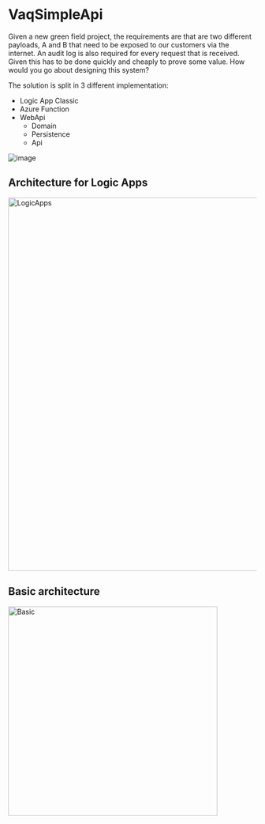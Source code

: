 # VaqSimpleApi
Given a new green field project, the requirements are that are two different payloads, A and B that need to be exposed to our customers via the internet. An audit log is also required for every request that is received. Given this has to be done quickly and cheaply to prove some value. How would you go about designing this system?

The solution is split in 3 different implementation:
- Logic App Classic
- Azure Function
- WebApi
  - Domain
  - Persistence
  - Api

![image](https://user-images.githubusercontent.com/9497415/127405143-7300edad-a383-4931-b655-1447b1e09c90.png)

## Architecture for Logic Apps
<img width="756" alt="LogicApps" src="https://user-images.githubusercontent.com/9497415/127405581-a9fe4a05-4944-4ced-9b11-617792488e30.png">

## Basic architecture
<img width="424" alt="Basic" src="https://user-images.githubusercontent.com/9497415/127405786-cf42bf72-bd32-44eb-8b4c-72bb82327471.png">
